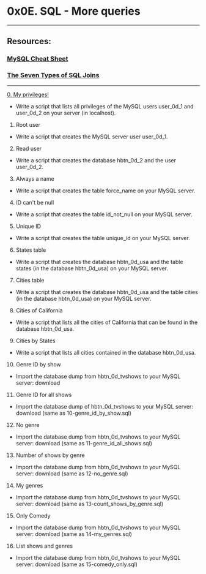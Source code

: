 # 0x0E. SQL - More queries
---
## Resources:
### [MySQL Cheat Sheet](https://intellipaat.com/mediaFiles/2019/02/SQL-Commands-Cheat-Sheet.pdf)
### [The Seven Types of SQL Joins](https://tableplus.com/blog/2018/09/a-beginners-guide-to-seven-types-of-sql-joins.html)
---
[0. My privileges!](https://github.com/Matiko-Codes/alx-higher_level_programming/blob/master/0x0E-SQL_more_queries/0-privileges.sql)
* Write a script that lists all privileges of the MySQL users user_0d_1 and user_0d_2 on your server (in localhost).
1. Root user
* Write a script that creates the MySQL server user user_0d_1.
2. Read user
* Write a script that creates the database hbtn_0d_2 and the user user_0d_2.
3. Always a name
* Write a script that creates the table force_name on your MySQL server.
4. ID can't be null
* Write a script that creates the table id_not_null on your MySQL server.
5. Unique ID
* Write a script that creates the table unique_id on your MySQL server.
6. States table
* Write a script that creates the database hbtn_0d_usa and the table states (in the database hbtn_0d_usa) on your MySQL server.
7. Cities table
* Write a script that creates the database hbtn_0d_usa and the table cities (in the database hbtn_0d_usa) on your MySQL server.
8. Cities of California
* Write a script that lists all the cities of California that can be found in the database hbtn_0d_usa.
9. Cities by States
* Write a script that lists all cities contained in the database hbtn_0d_usa.
10. Genre ID by show
* Import the database dump from hbtn_0d_tvshows to your MySQL server: download
11. Genre ID for all shows
* Import the database dump of hbtn_0d_tvshows to your MySQL server: download (same as 10-genre_id_by_show.sql)
12. No genre
* Import the database dump from hbtn_0d_tvshows to your MySQL server: download (same as 11-genre_id_all_shows.sql)
13. Number of shows by genre
* Import the database dump from hbtn_0d_tvshows to your MySQL server: download (same as 12-no_genre.sql)
14. My genres
* Import the database dump from hbtn_0d_tvshows to your MySQL server: download (same as 13-count_shows_by_genre.sql)
15. Only Comedy
* Import the database dump from hbtn_0d_tvshows to your MySQL server: download (same as 14-my_genres.sql)
16. List shows and genres
* Import the database dump from hbtn_0d_tvshows to your MySQL server: download (same as 15-comedy_only.sql)
